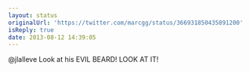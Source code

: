 ```yaml
---
layout: status
originalUrl: 'https://twitter.com/marcgg/status/366931850435891200'
isReply: true
date: 2013-08-12 14:39:05
---
```


@jlalleve Look at his EVIL BEARD! LOOK AT IT!
